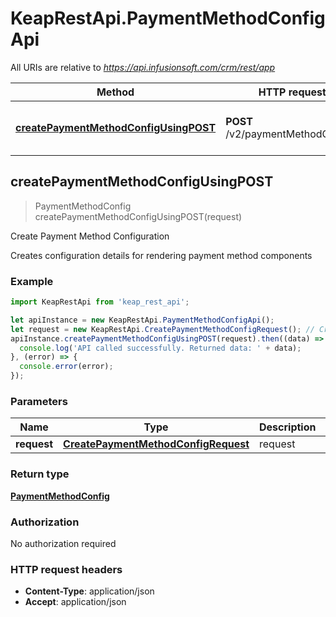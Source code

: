 # KeapRestApi.PaymentMethodConfigApi

All URIs are relative to *https://api.infusionsoft.com/crm/rest/app*

Method | HTTP request | Description
------------- | ------------- | -------------
[**createPaymentMethodConfigUsingPOST**](PaymentMethodConfigApi.md#createPaymentMethodConfigUsingPOST) | **POST** /v2/paymentMethodConfigs | Create Payment Method Configuration



## createPaymentMethodConfigUsingPOST

> PaymentMethodConfig createPaymentMethodConfigUsingPOST(request)

Create Payment Method Configuration

Creates configuration details for rendering payment method components

### Example

```javascript
import KeapRestApi from 'keap_rest_api';

let apiInstance = new KeapRestApi.PaymentMethodConfigApi();
let request = new KeapRestApi.CreatePaymentMethodConfigRequest(); // CreatePaymentMethodConfigRequest | request
apiInstance.createPaymentMethodConfigUsingPOST(request).then((data) => {
  console.log('API called successfully. Returned data: ' + data);
}, (error) => {
  console.error(error);
});

```

### Parameters


Name | Type | Description  | Notes
------------- | ------------- | ------------- | -------------
 **request** | [**CreatePaymentMethodConfigRequest**](CreatePaymentMethodConfigRequest.md)| request | 

### Return type

[**PaymentMethodConfig**](PaymentMethodConfig.md)

### Authorization

No authorization required

### HTTP request headers

- **Content-Type**: application/json
- **Accept**: application/json

